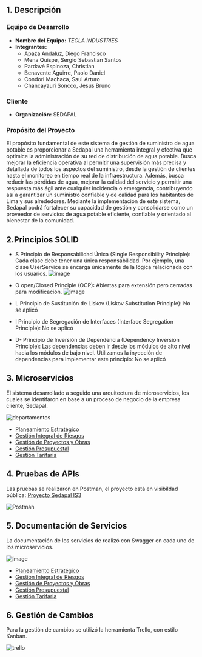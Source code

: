 
## 1. Descripción

### Equipo de Desarrollo
- **Nombre del Equipo:** _TECLA INDUSTRIES_
- **Integrantes:**
  - Apaza Andaluz, Diego Francisco
  - Mena Quispe, Sergio Sebastian Santos
  - Pardavé Espinoza, Christian
  - Benavente Aguirre, Paolo Daniel 
  - Condori Machaca, Saul Arturo
  - Chancayauri Soncco, Jesus Bruno

### Cliente
- **Organización:** SEDAPAL

### Propósito del Proyecto

El propósito fundamental de este sistema de gestión de suministro de agua potable es proporcionar a Sedapal una herramienta integral y efectiva que optimice la administración de su red de distribución de agua potable. Busca mejorar la eficiencia operativa al permitir una supervisión más precisa y detallada de todos los aspectos del suministro, desde la gestión de clientes hasta el monitoreo en tiempo real de la infraestructura. Además, busca reducir las pérdidas de agua, mejorar la calidad del servicio y permitir una respuesta más ágil ante cualquier incidencia o emergencia, contribuyendo así a garantizar un suministro confiable y de calidad para los habitantes de Lima y sus alrededores. Mediante la implementación de este sistema, Sedapal podrá fortalecer su capacidad de gestión y consolidarse como un proveedor de servicios de agua potable eficiente, confiable y orientado al bienestar de la comunidad.



## 2.Principios SOLID
- S  Principio de Responsabilidad Única (Single Responsibility Principle): Cada clase debe tener una única responsabilidad. Por ejemplo, una clase UserService se encarga únicamente de la lógica relacionada con los usuarios.
![image](https://github.com/user-attachments/assets/b5ac7c43-d446-4ca1-8277-e01f6f9d3d8b)

- O open/Closed Principle (OCP): Abiertas para extensión pero cerradas para modificación.
  ![image](https://github.com/user-attachments/assets/4020b96a-1629-41bd-a3f6-2ac8e045829f)
  
- L Principio de Sustitución de Liskov (Liskov Substitution Principle): No se aplicó

- I Principio de Segregación de Interfaces (Interface Segregation Principle): No se aplicó
  
- D- Principio de Inversión de Dependencia (Dependency Inversion Principle): Las dependencias deben ir desde los módulos de alto nivel hacia los módulos de bajo nivel. Utilizamos la inyección de dependencias para implementar este principio: No se aplicó


## 3. Microservicios

El sistema desarrollado a seguido una arquitectura de microservicios, los cuales se identifaron en base a un proceso de negocio de la empresa cliente, Sedapal.

![departamentos](https://github.com/user-attachments/assets/debe27cc-3f3d-4e59-8580-57f348da97c5)

- [Planeamiento Estratégico](https://github.com/smenaquispe/ISIII/tree/sergio_mena?tab=readme-ov-file)
- [Gestión Integral de Riesgos](https://github.com/smenaquispe/ISIII/tree/christian_pardave?tab=readme-ov-file)
- [Gestión de Proyectos y Obras](https://github.com/smenaquispe/ISIII/tree/bruno/gestion_proyectos)
- [Gestión Presupuestal](https://github.com/smenaquispe/ISIII/tree/saul_condori)
- [Gestión Tarifaria](https://github.com/smenaquispe/ISIII/tree/paolo_benavente)


## 4. Pruebas de APIs

Las pruebas se realizaron en Postman, el proyecto está en visibildad pública: [Proyecto Sedapal IS3](https://www.postman.com/tecla-industries/workspace/proyecto-sedapal-is3/overview)

![Postman](https://github.com/user-attachments/assets/9dad5d78-58c9-4401-a10d-5376b400ff19)


## 5. Documentación de Servicios

La documentación de los servicios de realizó con Swagger en cada uno de los microservicios.

![image](https://github.com/user-attachments/assets/92597c6e-bc53-4fbb-a114-da86a1d59d3f)

- [Planeamiento Estratégico](https://github.com/smenaquispe/ISIII/tree/sergio_mena?tab=readme-ov-file)
- [Gestión Integral de Riesgos](https://github.com/smenaquispe/ISIII/tree/christian_pardave?tab=readme-ov-file)
- [Gestión de Proyectos y Obras](https://github.com/smenaquispe/ISIII/tree/bruno/gestion_proyectos)
- [Gestión Presupuestal](https://github.com/smenaquispe/ISIII/tree/saul_condori)
- [Gestión Tarifaria](https://github.com/smenaquispe/ISIII/tree/paolo_benavente)


## 6. Gestión de Cambios

Para la gestión de cambios se utilizó la herramienta Trello, con estilo Kanban.

![trello](https://github.com/user-attachments/assets/3263652a-6595-48ea-be48-e7bacb6f1d90)

